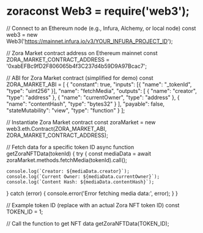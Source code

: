 # zoraconst Web3 = require('web3');

// Connect to an Ethereum node (e.g., Infura, Alchemy, or local node)
const web3 = new Web3('https://mainnet.infura.io/v3/YOUR_INFURA_PROJECT_ID');

// Zora Market contract address on Ethereum mainnet
const ZORA_MARKET_CONTRACT_ADDRESS = '0xabEFBc9fD2F806065b4f3C237d4b59D9A97Bcac7';

// ABI for Zora Market contract (simplified for demo)
const ZORA_MARKET_ABI = [
  {
    "constant": true,
    "inputs": [{ "name": "_tokenId", "type": "uint256" }],
    "name": "fetchMedia",
    "outputs": [
      { "name": "creator", "type": "address" },
      { "name": "currentOwner", "type": "address" },
      { "name": "contentHash", "type": "bytes32" }
    ],
    "payable": false,
    "stateMutability": "view",
    "type": "function"
  }
];

// Instantiate Zora Market contract
const zoraMarket = new web3.eth.Contract(ZORA_MARKET_ABI, ZORA_MARKET_CONTRACT_ADDRESS);

// Fetch data for a specific token ID
async function getZoraNFTData(tokenId) {
  try {
    const mediaData = await zoraMarket.methods.fetchMedia(tokenId).call();
    
    console.log(`Creator: ${mediaData.creator}`);
    console.log(`Current Owner: ${mediaData.currentOwner}`);
    console.log(`Content Hash: ${mediaData.contentHash}`);
  } catch (error) {
    console.error('Error fetching media data:', error);
  }
}

// Example token ID (replace with an actual Zora NFT token ID)
const TOKEN_ID = 1;

// Call the function to get NFT data
getZoraNFTData(TOKEN_ID);
